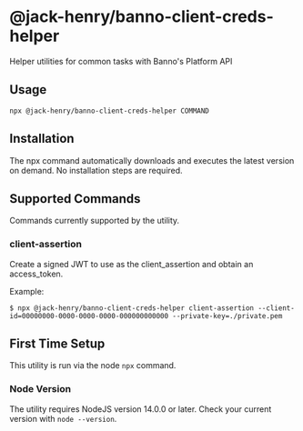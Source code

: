 # @jack-henry/banno-client-creds-helper

Helper utilities for common tasks with Banno's Platform API

## Usage

`
npx @jack-henry/banno-client-creds-helper COMMAND
`

## Installation

The npx command automatically downloads and executes the latest version on demand.
No installation steps are required.

## Supported Commands

Commands currently supported by the utility.

### client-assertion

Create a signed JWT to use as the client_assertion and obtain an access_token.

Example:
```text
$ npx @jack-henry/banno-client-creds-helper client-assertion --client-id=00000000-0000-0000-0000-000000000000 --private-key=./private.pem 
```

## First Time Setup

This utility is run via the node `npx` command.

### Node Version

The utility requires NodeJS version 14.0.0 or later. Check your current version with `node --version`.
